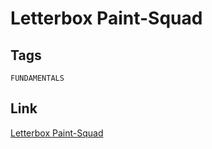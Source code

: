 # Letterbox Paint-Squad


## Tags 

`FUNDAMENTALS`

## Link

[Letterbox Paint-Squad](https://www.codewars.com/kata/597d75744f4190857a00008d)